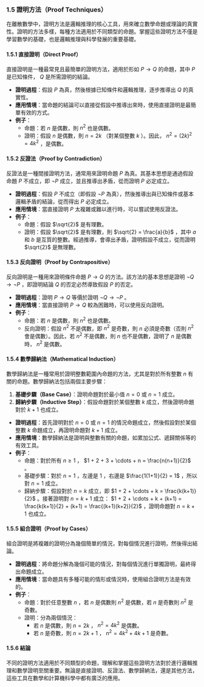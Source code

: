 ### 1.5 證明方法（Proof Techniques）

在離散數學中，證明方法是邏輯推理的核心工具，用來確立數學命題或理論的真實性。證明的方法多樣，每種方法適用於不同類型的命題。掌握這些證明方法不僅是學習數學的基礎，也是邏輯推理與科學發展的重要基礎。

#### 1.5.1 直接證明（Direct Proof）

直接證明是一種最常見且最簡單的證明方法，適用於形如  $`P \to Q`$  的命題，其中  $`P`$  是已知條件， $`Q`$  是所需證明的結論。

- **證明過程**：假設  $`P`$  為真，然後根據已知條件和邏輯推理，逐步推導出  $`Q`$  的真實性。
- **應用情境**：當命題的結論可以直接從假設中推導出來時，使用直接證明是最簡單有效的方式。
- **例子**：
  - 命題：若  $`n`$  是偶數，則  $`n^2`$  也是偶數。
  - 證明：假設  $`n`$  是偶數，則  $`n = 2k`$ （對某個整數  $`k`$ ）。因此， $`n^2 = (2k)^2 = 4k^2`$ ，是偶數。

#### 1.5.2 反證法（Proof by Contradiction）

反證法是一種間接證明方法，通常用來證明命題  $`P`$  為真。其基本思想是通過假設命題  $`P`$  不成立，即  $`\neg P`$  成立，並且推導出矛盾，從而證明  $`P`$  必定成立。

- **證明過程**：假設  $`P`$  不成立（即假設  $`\neg P`$  為真），然後推導出與已知條件或基本邏輯矛盾的結論，從而得出  $`P`$  必定成立。
- **應用情境**：當直接證明  $`P`$  太複雜或難以進行時，可以嘗試使用反證法。
- **例子**：
  - 命題：假設  $`\sqrt{2}`$  是有理數。
  - 證明：假設  $`\sqrt{2}`$  是有理數，則  $`\sqrt{2} = \frac{a}{b}`$ ，其中  $`a`$  和  $`b`$  是互質的整數。經過推導，會導出矛盾，證明假設不成立，從而證明  $`\sqrt{2}`$  是無理數。

#### 1.5.3 反向證明（Proof by Contrapositive）

反向證明是一種用來證明條件命題  $`P \to Q`$  的方法。該方法的基本思想是證明  $`\neg Q \to \neg P`$ ，即證明結論  $`Q`$  的否定必然導致假設  $`P`$  的否定。

- **證明過程**：證明  $`P \to Q`$  等價於證明  $`\neg Q \to \neg P`$ 。
- **應用情境**：當直接證明  $`P \to Q`$  較為困難時，可以使用反向證明。
- **例子**：
  - 命題：若  $`n`$  是偶數，則  $`n^2`$  也是偶數。
  - 反向證明：假設  $`n^2`$  不是偶數，即  $`n^2`$  是奇數，則  $`n`$  必須是奇數（否則  $`n^2`$  會是偶數）。因此，若  $`n^2`$  不是偶數，則  $`n`$  也不是偶數，證明了  $`n`$  是偶數時， $`n^2`$  是偶數。

#### 1.5.4 數學歸納法（Mathematical Induction）

數學歸納法是一種常用於證明整數範圍內命題的方法，尤其是對於所有整數  $`n`$  有關的命題。數學歸納法包括兩個主要步驟：

1. **基礎步驟（Base Case）**：證明命題對於最小值  $`n = 0`$  或  $`n = 1`$  成立。
2. **歸納步驟（Inductive Step）**：假設命題對於某個整數  $`k`$  成立，然後證明命題對於  $`k+1`$  也成立。

- **證明過程**：首先證明對於  $`n = 0`$  或  $`n = 1`$  的情況命題成立，然後假設對於某個整數  $`k`$  命題成立，再證明命題對  $`k+1`$  成立。
- **應用情境**：數學歸納法是證明與整數有關的命題，如累加公式、遞歸關係等的有效工具。
- **例子**：
  - 命題：對於所有  $`n \geq 1`$ ， $`1 + 2 + 3 + \cdots + n = \frac{n(n+1)}{2}`$ 。
  - 基礎步驟：對於  $`n = 1`$ ，左邊是  $`1`$ ，右邊是  $`\frac{1(1+1)}{2} = 1`$ ，所以對  $`n = 1`$  成立。
  - 歸納步驟：假設對於  $`n = k`$  成立，即  $`1 + 2 + \cdots + k = \frac{k(k+1)}{2}`$ 。接著證明對  $`n = k+1`$  成立： $`1 + 2 + \cdots + k + (k+1) = \frac{k(k+1)}{2} + (k+1) = \frac{(k+1)(k+2)}{2}`$ ，證明命題對  $`n = k+1`$  也成立。

#### 1.5.5 組合證明（Proof by Cases）

組合證明是將複雜的證明分為幾個簡單的情況，對每個情況進行證明，然後得出結論。

- **證明過程**：將命題分解為幾個可能的情況，對每個情況進行單獨證明，最終得出命題成立。
- **應用情境**：當命題具有多種可能的情形或情況時，使用組合證明方法是有效的。
- **例子**：
  - 命題：對於任意整數  $`n`$ ，若  $`n`$  是偶數則  $`n^2`$  是偶數，若  $`n`$  是奇數則  $`n^2`$  是奇數。
  - 證明：分為兩個情況：
    - 若  $`n`$  是偶數，則  $`n = 2k`$ ， $`n^2 = 4k^2`$  是偶數。
    - 若  $`n`$  是奇數，則  $`n = 2k+1`$ ， $`n^2 = 4k^2 + 4k + 1`$  是奇數。

#### 1.5.6 結論

不同的證明方法適用於不同類型的命題，理解和掌握這些證明方法對於進行邏輯推理和數學證明至關重要。無論是直接證明、反證法、數學歸納法，還是其他方法，這些工具在數學和計算機科學中都有廣泛的應用。